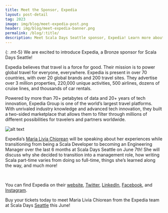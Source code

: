 ```yaml
---
title: Meet the Sponsor, Expedia
layout: post-detail
tag: 2023
image: img/blog/meet-expedia-post.png
header: img/blog/meet-expedia-banner.png
permalink: /blog/:title/
description: Meet Scala Days Seattle sponsor, Expedia! Learn more about this sponsor and see what they look forward to seeing in Seattle this year!
---
```

{: .mt-5}
We are excited to introduce Expedia, a Bronze sponsor for Scala Days Seattle!

Expedia believes that travel is a force for good. Their mission is to power global travel for everyone, everywhere. Expedia is present in over 70 countries, with over 20 global brands and 200 travel sites. They advertise over 3 million properties, 220,000 unique activities, 500 airlines, dozens of cruise lines, and thousands of car rentals. 

Powered by more than 70+ petabytes of data and 20+ years of tech innovation, Expedia Group is one of the world’s largest travel platforms. With unrivaled industry knowledge and advanced tech innovation, they built a two-sided marketplace that allows them to filter through millions of different possibilities for travelers and partners worldwide.

![alt text](/img/assets/sponsors/Sponsor-Card-expedia-group.png)


Expedia’s [Maria Livia Chiorean](https://scaladays.org/seattle-2023/from-managing-scala-to-managing-people) will be speaking about her experiences while transitioning from being a Scala Developer to becoming an Engineering Manager over the last 6 months at Scala Days Seattle on June 7th!  She will discuss why she decided to transition into a management role, how writing Scala part-time varies from doing so full-time, things she’s learned along the way, and much more!


<br>


You can find Expedia on their [website](https://expediagroup.com/home/), [Twitter](https://twitter.com/ExpediaGroup), [LinkedIn](https://www.linkedin.com/company/expedia/), [Facebook](https://www.facebook.com/expedia.group/), and [Instagram](https://www.instagram.com/expediagroup/).


Buy your tickets today to meet Maria Livia Chiorean from the Expedia team at Scala Days [Seattle](https://scaladays.org/seattle-2023/) this June!
